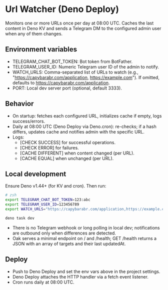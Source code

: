 # Url Watcher (Deno Deploy)

Monitors one or more URLs once per day at 08:00 UTC. Caches the last content in Deno KV and sends a Telegram DM to the configured admin user when any of them changes.

## Environment variables
- TELEGRAM_CHAT_BOT_TOKEN: Bot token from BotFather.
- TELEGRAM_USER_ID: Numeric Telegram user ID of the admin to notify.
- WATCH_URLS: Comma-separated list of URLs to watch (e.g., "https://capybarabr.com/application, https://example.com"). If omitted, defaults to https://capybarabr.com/application.
- PORT: Local dev server port (optional, default 3333).

## Behavior
- On startup: fetches each configured URL, initializes cache if empty, logs success/errors.
- Daily at 08:00 UTC (Deno Deploy via Deno.cron): re-checks; if a hash differs, updates cache and notifies admin with the specific URL.
- Logs:
  - [CHECK SUCCESS] for successful operations.
  - [CHECK ERROR] for failures.
  - [CACHE DIFFERENT] when content changed (per URL).
  - [CACHE EQUAL] when unchanged (per URL).

## Local development

Ensure Deno v1.44+ (for KV and cron). Then run:

```sh
# zsh
export TELEGRAM_CHAT_BOT_TOKEN=123:abc
export TELEGRAM_USER_ID=123456789
export WATCH_URLS="https://capybarabr.com/application,https://example.com"

deno task dev
```

- There is no Telegram webhook or long polling in local dev; notifications are outbound only when differences are detected.
- Oak serves a minimal endpoint on / and /health; GET /health returns a JSON with an array of targets and their last updatedAt.

## Deploy
- Push to Deno Deploy and set the env vars above in the project settings.
- Deno Deploy attaches the HTTP handler via a fetch event listener.
- Cron runs daily at 08:00 UTC.
